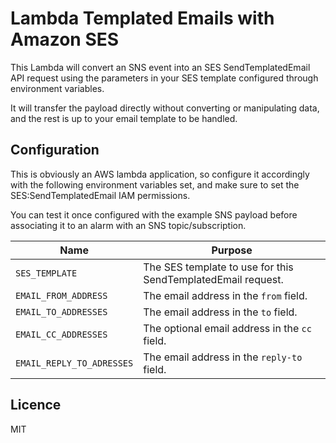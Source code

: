 # Lambda Templated Emails with Amazon SES

This Lambda will convert an SNS event into an SES SendTemplatedEmail API
request using the parameters in your SES template configured through
environment variables.

It will transfer the payload directly without converting or manipulating
data, and the rest is up to your email template to be handled.

## Configuration

This is obviously an AWS lambda application, so configure it accordingly
with the following environment variables set, and make sure to set the
SES:SendTemplatedEmail IAM permissions.

You can test it once configured with the example SNS payload before
associating it to an alarm with an SNS topic/subscription.

| Name                      | Purpose                                                      |
|---------------------------|--------------------------------------------------------------|
| `SES_TEMPLATE`            | The SES template to use for this SendTemplatedEmail request. |
| `EMAIL_FROM_ADDRESS`      | The email address in the `from` field.                       |
| `EMAIL_TO_ADDRESSES`      | The email address in the `to` field.                         |
| `EMAIL_CC_ADDRESSES`      | The optional email address in the `cc` field.                |
| `EMAIL_REPLY_TO_ADRESSES` | The email address in the `reply-to` field.                   |

## Licence

MIT